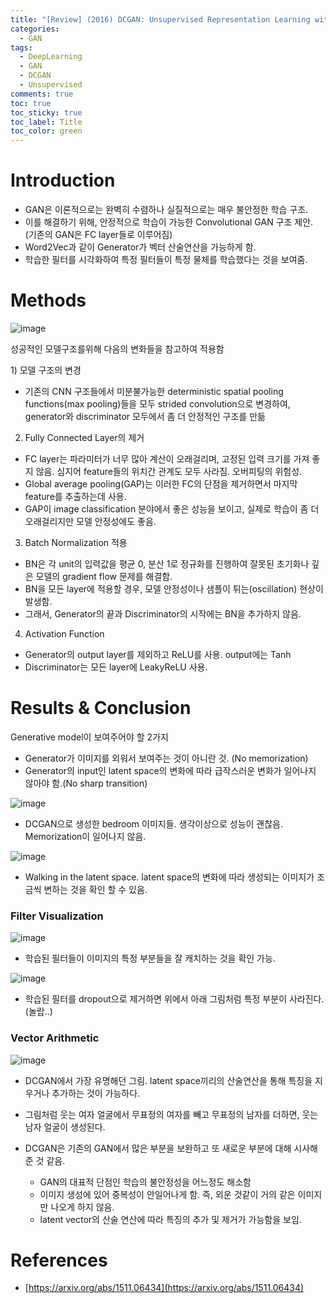 ```yaml
---
title: "[Review] (2016) DCGAN: Unsupervised Representation Learning with Deep Convolutional Generative Adversarial Networks"
categories:
  - GAN
tags:
  - DeepLearning
  - GAN
  - DCGAN
  - Unsupervised
comments: true
toc: true
toc_sticky: true
toc_label: Title
toc_color: green
---
```


# Introduction

- GAN은 이론적으로는 완벽히 수렴하나 실질적으로는 매우 불안정한 학습 구조.
- 이를 해결하기 위해, 안정적으로 학습이 가능한 Convolutional GAN 구조 제안. (기존의 GAN은 FC layer들로 이루어짐)
- Word2Vec과 같이 Generator가 벡터 산술연산을 가능하게 함.
- 학습한 필터를 시각화하여 특정 필터들이 특정 물체를 학습했다는 것을 보여줌.

# Methods

![image](/assets/imgs/2016-dcgan/00.png)

성공적인 모델구조를위해 다음의 변화들을 참고하여 적용함

‌1) 모델 구조의 변경

- 기존의 CNN 구조들에서 미분불가능한 deterministic spatial pooling functions(max pooling)들을 모두 strided convolution으로 변경하여, generator와 discriminator 모두에서 좀 더 안정적인 구조를 만듦

2) Fully Connected Layer의 제거

- FC layer는 파라미터가 너무 많아 계산이 오래걸리며, 고정된 입력 크기를 가져 좋지 않음. 심지어 feature들의 위치간 관계도 모두 사라짐. 오버피팅의 위험성.
- Global average pooling(GAP)는 이러한 FC의 단점을 제거하면서 마지막 feature를 추출하는데 사용.
- GAP이 image classification 분야에서 좋은 성능을 보이고, 실제로 학습이 좀 더 오래걸리지만 모델 안정성에도 좋음.

3) Batch Normalization 적용

- BN은 각 unit의 입력값을 평균 0, 분산 1로 정규화를 진행하여 잘못된 초기화나 깊은 모델의 gradient flow 문제를 해결함.
- BN을 모든 layer에 적용할 경우, 모델 안정성이나 샘플이 튀는(oscillation) 현상이 발생함.
- 그래서, Generator의 끝과 Discriminator의 시작에는 BN을 추가하지 않음.

4) Activation Function

- Generator의 output layer를 제외하고 ReLU를 사용. output에는 Tanh
- Discriminator는 모든 layer에 LeakyReLU 사용.

# Results & Conclusion‌

Generative model이 보여주어야 할 2가지

- Generator가 이미지를 외워서 보여주는 것이 아니란 것. (No memorization)
- Generator의 input인 latent space의 변화에 따라 급작스러운 변화가 일어나지 않아야 함.(No sharp transition)

![image](/assets/imgs/2016-dcgan/01.png)

- DCGAN으로 생성한 bedroom 이미지들. 생각이상으로 성능이 괜찮음. Memorization이 일어나지 않음.

![image](/assets/imgs/2016-dcgan/02.png)

- Walking in the latent space. latent space의 변화에 따라 생성되는 이미지가 조금씩 변하는 것을 확인 할 수 있음.

### Filter Visualization

![image](/assets/imgs/2016-dcgan/03.png)

- 학습된 필터들이 이미지의 특정 부분들을 잘 캐치하는 것을 확인 가능.

![image](/assets/imgs/2016-dcgan/04.png)

- 학습된 필터를 dropout으로 제거하면 위에서 아래 그림처럼 특정 부분이 사라진다. (놀랍..)

### Vector Arithmetic

![image](/assets/imgs/2016-dcgan/05.png)

- DCGAN에서 가장 유명해던 그림. latent space끼리의 산술연산을 통해 특징을 지우거나 추가하는 것이 가능하다.
- 그림처럼 웃는 여자 얼굴에서 무표정의 여자를 빼고 무표정의 남자를 더하면, 웃는 남자 얼굴이 생성된다.

- DCGAN은 기존의 GAN에서 많은 부분을 보완하고 또 새로운 부분에 대해 시사해준 것 같음.
    - GAN의 대표적 단점인 학습의 불안정성을 어느정도 해소함
    - 이미지 생성에 있어 중복성이 안일어나게 함. 즉, 외운 것같이 거의 같은 이미지만 나오게 하지 않음.
    - latent vector의 산술 연산에 따라 특징의 추가 및 제거가 가능함을 보임.

# References

- [https://arxiv.org/abs/1511.06434](https://arxiv.org/abs/1511.06434)